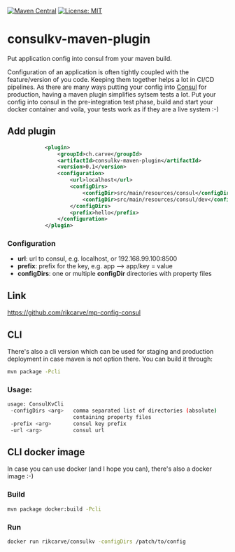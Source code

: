 [![Maven Central](https://maven-badges.herokuapp.com/maven-central/ch.carve/consulkv-maven-plugin/badge.svg?style=flat-square)](https://maven-badges.herokuapp.com/maven-central/ch.carve/consulkv-maven-plugin/)
[![License: MIT](https://img.shields.io/badge/License-MIT-yellow.svg)](https://opensource.org/licenses/MIT)

# consulkv-maven-plugin
Put application config into consul from your maven build.

Configuration of an application is often tightly coupled with the feature/version of you code. Keeping them together helps a lot in CI/CD pipelines. As there are many ways putting your config into [Consul](https://www.consul.io/) for production, having a maven plugin simplifies sytsem tests a lot. Put your config into consul in the pre-integration test phase, build and start your docker container and voila, your tests work as if they are a live system :-)


## Add plugin
```xml
            <plugin>
                <groupId>ch.carve</groupId>
                <artifactId>consulkv-maven-plugin</artifactId>
                <version>0.1</version>
                <configuration>
                    <url>localhost</url>
                    <configDirs>
                        <configDir>src/main/resources/consul</configDir>
                        <configDir>src/main/resources/consul/dev</configDir>
                    </configDirs>
                    <prefix>hello</prefix>
                </configuration>            
            </plugin>
```
### Configuration
* **url**:        url to consul, e.g. localhost, or 192.168.99.100:8500
* **prefix**:     prefix for the key, e.g. app --> app/key = value
* **configDirs**: one or multiple **configDir** directories with property files

## Link
https://github.com/rikcarve/mp-config-consul

## CLI
There's also a cli version which can be used for staging and production deployment in case maven is not option there. You can build it through:
```bash
mvn package -Pcli
```
### Usage:
```bash
usage: ConsulKvCli
 -configDirs <arg>   comma separated list of directories (absolute)
                     containing property files
 -prefix <arg>       consul key prefix
 -url <arg>          consul url
```

## CLI docker image
In case you can use docker (and I hope you can), there's also a docker image :-)
### Build
```bash
mvn package docker:build -Pcli
```
### Run
```bash
docker run rikcarve/consulkv -configDirs /patch/to/config
```
